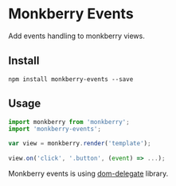 # Monkberry Events

Add events handling to monkberry views.

## Install

```
npm install monkberry-events --save
```

## Usage

```js
import monkberry from 'monkberry';
import 'monkberry-events';

var view = monkberry.render('template');
 
view.on('click', '.button', (event) => ...);
```

Monkberry events is using [dom-delegate](https://github.com/ftlabs/ftdomdelegate) library.
